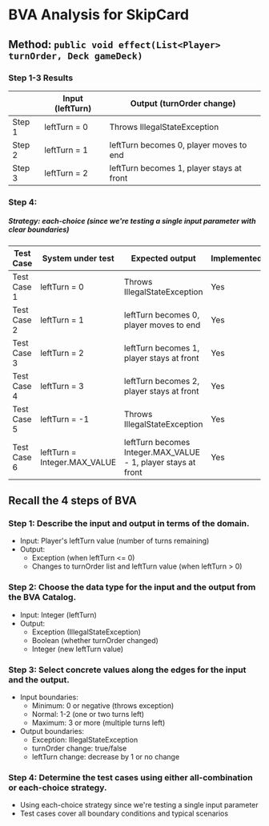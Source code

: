 # BVA Analysis for SkipCard

## Method: ```public void effect(List<Player> turnOrder, Deck gameDeck)```
### Step 1-3 Results
|        | Input (leftTurn) | Output (turnOrder change) |
|--------|------------------|---------------------------|
| Step 1 | leftTurn = 0     | Throws IllegalStateException |
| Step 2 | leftTurn = 1     | leftTurn becomes 0, player moves to end |
| Step 3 | leftTurn = 2     | leftTurn becomes 1, player stays at front |

### Step 4:
##### Strategy: each-choice (since we're testing a single input parameter with clear boundaries)

| Test Case | System under test | Expected output | Implemented? |
|-----------|-------------------|-----------------|--------------|
| Test Case 1 | leftTurn = 0 | Throws IllegalStateException | Yes |
| Test Case 2 | leftTurn = 1 | leftTurn becomes 0, player moves to end | Yes |
| Test Case 3 | leftTurn = 2 | leftTurn becomes 1, player stays at front | Yes |
| Test Case 4 | leftTurn = 3 | leftTurn becomes 2, player stays at front | Yes |
| Test Case 5 | leftTurn = -1 | Throws IllegalStateException | Yes |
| Test Case 6 | leftTurn = Integer.MAX_VALUE | leftTurn becomes Integer.MAX_VALUE - 1, player stays at front | Yes |

## Recall the 4 steps of BVA
### Step 1: Describe the input and output in terms of the domain.
- Input: Player's leftTurn value (number of turns remaining)
- Output: 
  - Exception (when leftTurn <= 0)
  - Changes to turnOrder list and leftTurn value (when leftTurn > 0)

### Step 2: Choose the data type for the input and the output from the BVA Catalog.
- Input: Integer (leftTurn)
- Output: 
  - Exception (IllegalStateException)
  - Boolean (whether turnOrder changed)
  - Integer (new leftTurn value)

### Step 3: Select concrete values along the edges for the input and the output.
- Input boundaries:
  - Minimum: 0 or negative (throws exception)
  - Normal: 1-2 (one or two turns left)
  - Maximum: 3 or more (multiple turns left)
- Output boundaries:
  - Exception: IllegalStateException
  - turnOrder change: true/false
  - leftTurn change: decrease by 1 or no change

### Step 4: Determine the test cases using either all-combination or each-choice strategy.
- Using each-choice strategy since we're testing a single input parameter
- Test cases cover all boundary conditions and typical scenarios 